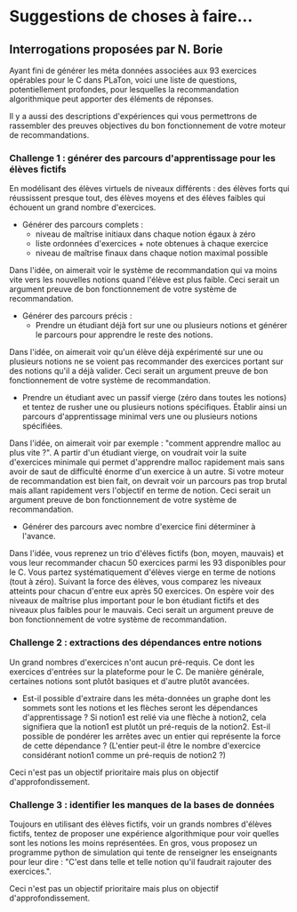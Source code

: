 # Suggestions de choses à faire...

## Interrogations proposées par N. Borie

Ayant fini de générer les méta données associées aux 93 exercices
opérables pour le C dans PLaTon, voici une liste de questions,
potentiellement profondes, pour lesquelles la recommandation
algorithmique peut apporter des éléments de réponses.


Il y a aussi des descriptions d'expériences qui vous permettrons de
rassembler des preuves objectives du bon fonctionnement de votre
moteur de recommandations.

  
### Challenge 1 : générer des parcours d'apprentissage pour les élèves fictifs

En modélisant des élèves virtuels de niveaux différents : des élèves
forts qui réussissent presque tout, des élèves moyens et des élèves
faibles qui échouent un grand nombre d'exercices.

* Générer des parcours complets :
    - niveau de maîtrise initiaux dans chaque notion égaux à zéro
	- liste ordonnées d'exercices + note obtenues à chaque exercice
	- niveau de maîtrise finaux dans chaque notion maximal possible
	
Dans l'idée, on aimerait voir le système de recommandation qui va
moins vite vers les nouvelles notions quand l'élève est plus
faible. Ceci serait un argument preuve de bon fonctionnement de votre
système de recommandation.

* Générer des parcours précis :
  - Prendre un étudiant déjà fort sur une ou plusieurs notions et
    générer le parcours pour apprendre le reste des notions.
	  
Dans l'idée, on aimerait voir qu'un élève déjà expérimenté sur une ou
plusieurs notions ne se voient pas recommander des exercices portant
sur des notions qu'il a déjà valider. Ceci serait un argument preuve
de bon fonctionnement de votre système de recommandation.

  - Prendre un étudiant avec un passif vierge (zéro dans toutes les
    notions) et tentez de rusher une ou plusieurs notions
    spécifiques. Établir ainsi un parcours d'apprentissage minimal
    vers une ou plusieurs notions spécifiées.

Dans l'idée, on aimerait voir par exemple : "comment apprendre malloc
au plus vite ?". A partir d'un étudiant vierge, on voudrait voir la
suite d'exercices minimale qui permet d'apprendre malloc rapidement
mais sans avoir de saut de difficulté énorme d'un exercice à un
autre. Si votre moteur de recommandation est bien fait, on devrait
voir un parcours pas trop brutal mais allant rapidement vers
l'objectif en terme de notion. Ceci serait un argument preuve
de bon fonctionnement de votre système de recommandation.

  - Générer des parcours avec nombre d'exercice fini déterminer à
    l'avance.
	
Dans l'idée, vous reprenez un trio d'élèves fictifs (bon, moyen,
mauvais) et vous leur recommander chacun 50 exercices parmi les 93
disponibles pour le C. Vous partez systématiquement d'élèves vierge en
terme de notions (tout à zéro). Suivant la force des élèves, vous
comparez les niveaux atteints pour chacun d'entre eux après 50
exercices. On espère voir des niveaux de maîtrise plus important pour
le bon étudiant fictifs et des niveaux plus faibles pour le
mauvais. Ceci serait un argument preuve de bon fonctionnement de votre
système de recommandation.


### Challenge 2 : extractions des dépendances entre notions

Un grand nombres d'exercices n'ont aucun pré-requis. Ce dont les
exercices d'entrées sur la plateforme pour le C. De manière générale,
certaines notions sont plutôt basiques et d'autre plutôt avancées.

* Est-il possible d'extraire dans les méta-données un graphe dont les
  sommets sont les notions et les flèches seront les dépendances
  d'apprentissage ? Si notion1 est relié via une flèche à notion2,
  cela signifiera que la notion1 est plutôt un pré-requis de la
  notion2. Est-il possible de pondérer les arrêtes avec un entier qui
  représente la force de cette dépendance ? (L'entier peut-il être le
  nombre d'exercice considérant notion1 comme un pré-requis de notion2 ?)

Ceci n'est pas un objectif prioritaire mais plus on objectif
d'approfondissement.


### Challenge 3 : identifier les manques de la bases de données


Toujours en utilisant des élèves fictifs, voir un grands nombres
d'élèves fictifs, tentez de proposer une expérience algorithmique pour
voir quelles sont les notions les moins représentées. En gros, vous
proposez un programme python de simulation qui tente de renseigner les
enseignants pour leur dire : "C'est dans telle et telle notion qu'il
faudrait rajouter des exercices.". 

Ceci n'est pas un objectif prioritaire mais plus on objectif
d'approfondissement.
